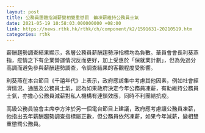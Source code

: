 ```yaml
---
layout: post
title: 公務員團體指減薪變相雙重懲罰　籲凍薪維持公務員士氣
date: 2021-05-19 10:58:03.000000000 +08:00
link: https://news.rthk.hk/rthk/ch/component/k2/1591631-20210519.htm
categories: rthk
---
```


薪酬趨勢調查結果顯示，各層公務員薪酬趨勢淨指標均為負數。華員會會長利葵燕指，疫情之下有企業營運情況反而更好，加上受惠於「保就業計劃」，但為免過分高調而避免參與薪酬趨勢調查，令調查結果的客觀程度受影響。

利葵燕在本台節目《千禧年代》上表示，政府應該集中考慮其他因素，例如社會經濟情況、通脹及公務員士氣，認為如果政府決定今年公務員凍薪，有助維持公務員士氣，亦擔心公務員減薪對私人機構有連鎖效應，同時不利團結抗疫。

高級公務員協會主席李方沖於另一個電台節目上建議，政府應考慮讓公務員凍薪，他指出去年薪酬趨勢調查指標屬正數，但公務員依然凍薪，如果今年減薪，變相雙重懲罰公務員。
